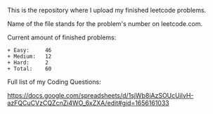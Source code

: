 This is the repository where I upload my finished leetcode problems. 

Name of the file stands for the problem's number on leetcode.com. 

Current amount of finished problems:

    + Easy:     46
    + Medium:   12
    + Hard:     2
    + Total:    60

Full list of my Coding Questions:

https://docs.google.com/spreadsheets/d/1sjWb8iAzSOUcUilvH-azFQCuCVzCQZcnZi4WO_6xZXA/edit#gid=1656161033
